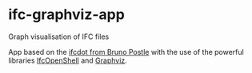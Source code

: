 # ifc-graphviz-app
 Graph visualisation of IFC files

App based on the [ifcdot from Bruno Postle](https://github.com/brunopostle/ifcdot/tree/main)
with the use of the powerful libraries [IfcOpenShell](https://ifcopenshell.org/) and [Graphviz](https://graphviz.org/).
